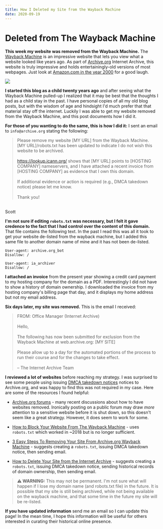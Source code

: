 ```yaml
---
title: How I Deleted my Site from the Wayback Machine
date: 2020-09-19
---
```


# Deleted from The Wayback Machine

**This week my website was removed from the Wayback Machine.** The [Wayback Machine](https://archive.org/web/) is an impressive website that lets you view what a website looked like years ago. As part of [Archive.org](https://archive.org/) Internet Archive, this website is truly impressive and holds entertainingly-old versions of most webpages. Just look at [Amazon.com in the year 2000](https://web.archive.org/web/20000601000000*/amazon.com) for a good laugh.

<div class="text-center img-border">

![](https://swharden.com/static/2020/09/19/delete-waybackmachine.png)

</div>

**I started this blog as a child twenty years ago** and after seeing what the Wayback Machine pulled-up I realized that it may be best that the thoughts I had as a child stay in the past. I have personal copies of all my old blog posts, but with the wisdom of age and hindsight I'd much prefer that that material stay off the internet. Luckily I was able to get my website removed from the Wayback Machine, and this post documents how I did it.

**For those of you wanting to do the same, this is how I did it:** I sent an email to `info@archive.org` stating the following:

> Please remove my website [MY URL] from the Wayback Machine. 
[MY URL]/robots.txt has been updated to indicate I do not wish 
this website to be archived.
<br><br>
https://lookup.icann.org/ shows that [MY URL] points to 
[HOSTING COMPANY] nameservers, and I have attached a recent 
invoice from [HOSTING COMPANY] as evidence that I own this domain.
<br><br>
If additional evidence or action is required (e.g., DMCA takedown 
notice) please let me know.
<br><br>
Thank you!
<br>
Scott


**I'm not sure if editing `robots.txt` was necessary, but I felt it gave credence to the fact that I had control over the content of this domain.** That file contains the following text. In the past I read this was all it took to get your website de-listed from the wayback machine, but I added this same file to another domain name of mine and it has not been de-listed.

```
User-agent: archive.org_bot
Disallow: /

User-agent: ia_archiver
Disallow: /
```

**I attached an invoice** from the present year showing a credit card payment to my hosting company for the domain as a PDF. Interestingly I did not have to show a history of domain ownership. I downloaded the invoice from my hosting company's billing page that day, and it displays my home address but not my email address.

**Six days later, my site was removed.** This is the email I received:

> FROM: Office Manager (Internet Archive)
<br><br>
Hello,
<br><br>
The following has now been submitted for exclusion from the 
Wayback Machine at web.archive.org: [MY SITE]
<br><br>
Please allow up to a day for the automated portions of the process
to run their course and for the changes to take effect.
<br><br>
&#8211; The Internet Archive Team

**I reviewed a lot of websites** before reaching my strategy. I was surprised to see some people using issuing [DMCA takedown notices](https://www.dmca.com/faq/What-is-a-DMCA-Takedown) notices to Archive.org, and was happy to find this was not required in my case. Here are some of the resources I found helpful:

* [Archive.org forums](https://archive.org/iathreads/forums.php) - many recent discussions about how to have websites removed. Ironically posting on a public forum may draw _more_ attention to a sensitive website before it is shut down, so this doesn't seem like a great strategy. However, it does seem to work for some.

* [How to Block Your Website From The Wayback Machine](https://www.fightcyberstalking.org/how-to-block-your-website-from-the-wayback-machine/) - uses `robots.txt` which worked in ~2018 but is no longer sufficient.

* [3 Easy Steps To Removing Your Site From Archive.org Wayback Machine](https://blog.imincomelab.com/remove-site-wayback-machine-archive/) - suggests creating a `robots.txt`, issuing DMCA takedown notice, then sending email.

* [How to Delete Your Site from the Internet Archive](https://www.joshualowcock.com/tips-tricks/how-to-delete-your-site-from-the-internet-archive-wayback-machine-archive-org/) - suggests creating a `robots.txt`, issuing DMCA takedown notice, sending historical records of domain ownership, then sending email.

> **⚠️ WARNING:** This may not be permanent. I'm not sure what will happen if I lose my domain name (and robots.txt file) in the future. It is possible that my site is still being archived, while not being available on the wayback machine, and that some time in the future my site will be re-listed.

**If you have updated information** send me an email so I can update this page! In the mean time, I hope this information will be useful for others interested in curating their historical online presence.